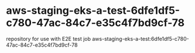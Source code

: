 # aws-staging-eks-a-test-6dfe1df5-c780-47ac-84c7-e35c4f7bd9cf-78
repository for use with E2E test job aws-staging-eks-a-test:6dfe1df5-c780-47ac-84c7-e35c4f7bd9cf-78

